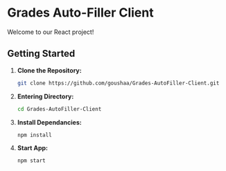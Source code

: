# Grades Auto-Filler Client

Welcome to our React project!

## Getting Started

1. **Clone the Repository:**
   ```bash
   git clone https://github.com/goushaa/Grades-AutoFiller-Client.git
   

2. **Entering Directory:**
   ```bash
   cd Grades-AutoFiller-Client

3. **Install Dependancies:**
   ```bash
   npm install

4. **Start App:**
   ```bash
   npm start    
